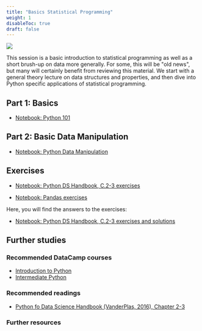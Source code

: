 ```yaml
---
title: "Basics Statistical Programming"
weight: 1
disableToc: true
draft: false
---
```


![](/ds22/images/corgi_color1.png)

This session is a basic introduction to statistical programming as well as a short brush-up on data more generally. For some, this will be "old news", but many will certainly benefit from reviewing this material. We start with a general theory lecture on data structures and properties, and then dive into Python specific applications of statistical programming.

## Part 1: Basics

* [Notebook: Python 101](https://colab.research.google.com/github/aaubs/ds-master/blob/main/courses/ds4b-m1-1-intro/notebooks/s1-data.ipynb)

## Part 2: Basic Data Manipulation

* [Notebook: Python Data Manipulation](https://colab.research.google.com/github/aaubs/ds-master/blob/main/courses/ds4b-m1-1-intro/notebooks/s1-manipilation.ipynb)

## Exercises

* [Notebook: Python DS Handbook, C.2-3 exercises](https://colab.research.google.com/github/aaubs/ds-master/blob/main/courses/ds4b-m1-1-intro/notebooks/s1-dshb-ex.ipynb)

* [Notebook: Pandas exercises](https://github.com/aaubs/ds-master/blob/main/notebooks/M1-pandas-exercises.ipynb)

Here, you will find the answers to the exercises:

* [Notebook: Python DS Handbook, C.2-3 exercises and solutions](https://github.com/aaubs/ds-master/blob/main/notebooks/M1-solutions_Chapters_2_3.ipynb)

<!---
* [Python DS Handbook, C.2-3 answers](https://colab.research.google.com/github/aaubs/ds-master/blob/main/courses/ds4b-m1-1-intro/notebooks/s1-dshb-answers.ipynb)
--->

## Further studies

### Recommended DataCamp courses
* [Introduction to Python](https://app.datacamp.com/learn/courses/intro-to-python-for-data-science)
* [Intermediate Python](https://app.datacamp.com/learn/courses/intermediate-python)

### Recommended readings
* [Python fo Data Science Handbook (VanderPlas, 2016), Chapter 2-3](https://jakevdp.github.io/PythonDataScienceHandbook/)

### Further resources






